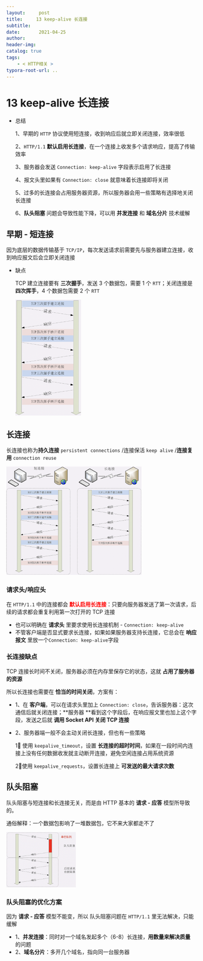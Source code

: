 ```yaml
---
layout:     post
title:     13 keep-alive 长连接
subtitle:  
date:       2021-04-25
author:     
header-img: 
catalog: true
tags:
    - < HTTP相关 >
typora-root-url: ..
---
```



# 13 keep-alive 长连接

- 总结

    1、早期的 `HTTP` 协议使用短连接，收到响应后就立即关闭连接，效率很低

    2、`HTTP/1.1` **默认启用长连接**，在一个连接上收发多个请求响应，提高了传输效率

    3、服务器会发送 `Connection: keep-alive` 字段表示启用了长连接

    4、报文头里如果有 `Connection: close` 就意味着长连接即将关闭

    5、过多的长连接会占用服务器资源，所以服务器会用一些策略有选择地关闭长连接

    6、**队头阻塞** 问题会导致性能下降，可以用 **并发连接** 和 **域名分片** 技术缓解

## 早期 - 短连接
因为底层的数据传输基于 `TCP/IP`，每次发送请求前需要先与服务器建立连接，收到响应报文后会立即关闭连接
- 缺点

    TCP 建立连接要有 **三次握手**，发送 3 个数据包，需要 1 个 `RTT`；关闭连接是 **四次挥手**，4 个数据包需要 2 个 `RTT`

    <img src="/../img/assets_2019/image-20210425204841180.png" alt="image-20210425204841180" style="zoom:30%;" />

## 长连接
长连接也称为**持久连接** `persistent connections` /连接保活 `keep alive` /**连接复用** `connection reuse`

<img src="/../img/assets_2019/image-20210425204928728.png" alt="image-20210425204928728" style="zoom:35%;" />

### 请求头/响应头
在 `HTTP/1.1` 中的连接都会 **<span style="color:red">默认启用长连接</span>**：只要向服务器发送了第一次请求，后续的请求都会重复利用第一次打开的 TCP 连接

-   也可以明确在 **请求头** 里要求使用长连接机制 - `Connection: keep-alive`
-   不管客户端是否显式要求长连接，如果如果服务器支持长连接，它总会在 **响应报文** 里放一个`Connection: keep-alive`字段

### 长连接缺点
TCP 连接长时间不关闭，服务器必须在内存里保存它的状态，这就 **占用了服务器的资源**

所以长连接也需要在 **恰当的时间关闭**，方案有：
- 1、在 **客户端**，可以在请求头里加上 `Connection: close`，告诉服务器：这次通信后就关闭连接；**服务器 **看到这个字段后，在响应报文里也加上这个字段，发送之后就 **调用 Socket API 关闭 TCP 连接**

- 2、服务器端一般不会主动关闭长连接，但也有一些策略

    1⃣️ 使用 `keepalive_timeout`，设置 **长连接的超时时间**，如果在一段时间内连接上没有任何数据收发就主动断开连接，避免空闲连接占用系统资源

    2⃣️使用 `keepalive_requests`，设置长连接上 **可发送的最大请求次数**

## 队头阻塞
队头阻塞与短连接和长连接无关，而是由 HTTP 基本的 **请求 - 应答** 模型所导致的。

通俗解释：一个数据包影响了一堆数据包，它不来大家都走不了

<img src="/../img/assets_2019/image-20210425205035322.png" alt="image-20210425205035322" style="zoom:18%;" />

### 队头阻塞的优化方案
因为 **请求 - 应答** 模型不能变，所以 队头阻塞问题在 `HTTP/1.1` 里无法解决，只能缓解

-   1、**并发连接**：同时对一个域名发起多个（6-8）长连接，**用数量来解决质量** 的问题
-   2、**域名分片**：多开几个域名，指向同一台服务器
